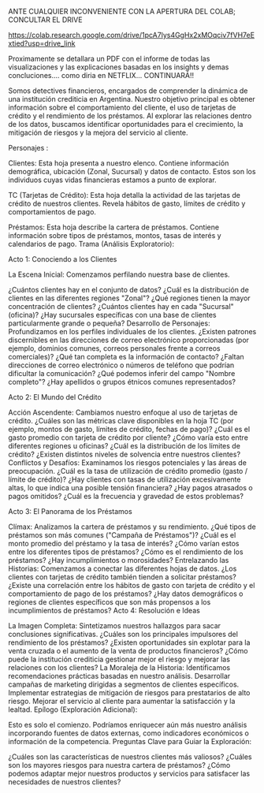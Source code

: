 ANTE CUALQUIER INCONVENIENTE CON LA APERTURA DEL COLAB; CONCULTAR EL DRIVE

https://colab.research.google.com/drive/1pcA7lys4GgHx2xMOqciv7fVH7eExtied?usp=drive_link


Proximamente se detallara un PDF con el informe de todas las visualizaciones y las explicaciones basadas en los insights y demas concluciones.... como diria en NETFLIX... CONTINUARÁ!!

Somos detectives financieros, encargados de comprender la dinámica de una institución crediticia en Argentina. Nuestro objetivo principal es obtener información sobre el comportamiento del cliente, el uso de tarjetas de crédito y el rendimiento de los préstamos. Al explorar las relaciones dentro de los datos, buscamos identificar oportunidades para el crecimiento, la mitigación de riesgos y la mejora del servicio al cliente.

Personajes :

Clientes: Esta hoja presenta a nuestro elenco. Contiene información demográfica, ubicación (Zonal, Sucursal) y datos de contacto. Estos son los individuos cuyas vidas financieras estamos a punto de explorar.

TC (Tarjetas de Crédito): Esta hoja detalla la actividad de las tarjetas de crédito de nuestros clientes. Revela hábitos de gasto, límites de crédito y comportamientos de pago.

Préstamos: Esta hoja describe la cartera de préstamos. Contiene información sobre tipos de préstamos, montos, tasas de interés y calendarios de pago.
Trama (Análisis Exploratorio):

Acto 1: Conociendo a los Clientes 

La Escena Inicial: Comenzamos perfilando nuestra base de clientes.

¿Cuántos clientes hay en el conjunto de datos?
¿Cuál es la distribución de clientes en las diferentes regiones "Zonal"? ¿Qué regiones tienen la mayor concentración de clientes?
¿Cuántos clientes hay en cada "Sucursal" (oficina)? ¿Hay sucursales específicas con una base de clientes particularmente grande o pequeña?
Desarrollo de Personajes: Profundizamos en los perfiles individuales de los clientes.
¿Existen patrones discernibles en las direcciones de correo electrónico proporcionadas (por ejemplo, dominios comunes, correos personales frente a correos comerciales)?
¿Qué tan completa es la información de contacto? ¿Faltan direcciones de correo electrónico o números de teléfono que podrían dificultar la comunicación?
¿Qué podemos inferir del campo "Nombre completo"? ¿Hay apellidos o grupos étnicos comunes representados?

Acto 2: El Mundo del Crédito 

Acción Ascendente: Cambiamos nuestro enfoque al uso de tarjetas de crédito.
¿Cuáles son las métricas clave disponibles en la hoja TC (por ejemplo, montos de gasto, límites de crédito, fechas de pago)?
¿Cuál es el gasto promedio con tarjeta de crédito por cliente? ¿Cómo varía esto entre diferentes regiones u oficinas?
¿Cuál es la distribución de los límites de crédito? ¿Existen distintos niveles de solvencia entre nuestros clientes?
Conflictos y Desafíos: Examinamos los riesgos potenciales y las áreas de preocupación.
¿Cuál es la tasa de utilización de crédito promedio (gasto / límite de crédito)? ¿Hay clientes con tasas de utilización excesivamente altas, lo que indica una posible tensión financiera?
¿Hay pagos atrasados o pagos omitidos? ¿Cuál es la frecuencia y gravedad de estos problemas?

Acto 3: El Panorama de los Préstamos 

Clímax: Analizamos la cartera de préstamos y su rendimiento.
¿Qué tipos de préstamos son más comunes ("Campaña de Préstamos")?
¿Cuál es el monto promedio del préstamo y la tasa de interés? ¿Cómo varían estos entre los diferentes tipos de préstamos?
¿Cómo es el rendimiento de los préstamos? ¿Hay incumplimientos o morosidades?
Entrelazando las Historias: Comenzamos a conectar las diferentes hojas de datos.
¿Los clientes con tarjetas de crédito también tienden a solicitar préstamos?
¿Existe una correlación entre los hábitos de gasto con tarjeta de crédito y el comportamiento de pago de los préstamos?
¿Hay datos demográficos o regiones de clientes específicos que son más propensos a los incumplimientos de préstamos?
Acto 4: Resolución e Ideas

La Imagen Completa: Sintetizamos nuestros hallazgos para sacar conclusiones significativas.
¿Cuáles son los principales impulsores del rendimiento de los préstamos?
¿Existen oportunidades sin explotar para la venta cruzada o el aumento de la venta de productos financieros?
¿Cómo puede la institución crediticia gestionar mejor el riesgo y mejorar las relaciones con los clientes?
La Moraleja de la Historia: Identificamos recomendaciones prácticas basadas en nuestro análisis.
Desarrollar campañas de marketing dirigidas a segmentos de clientes específicos.
Implementar estrategias de mitigación de riesgos para prestatarios de alto riesgo.
Mejorar el servicio al cliente para aumentar la satisfacción y la lealtad.
Epílogo (Exploración Adicional):

Esto es solo el comienzo. Podríamos enriquecer aún más nuestro análisis incorporando fuentes de datos externas, como indicadores económicos o información de la competencia.
Preguntas Clave para Guiar la Exploración:

¿Cuáles son las características de nuestros clientes más valiosos?
¿Cuáles son los mayores riesgos para nuestra cartera de préstamos?
¿Cómo podemos adaptar mejor nuestros productos y servicios para satisfacer las necesidades de nuestros clientes?
